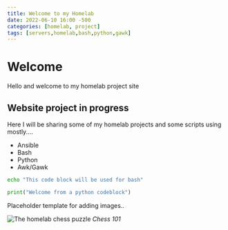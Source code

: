 ```yaml
---
title: Welcome to my Homelab
date: 2022-06-10 16:00 -500
categories: [homelab, project]
tags: [servers,homelab,bash,python,gawk]
---
```


# Welcome

Hello and welcome to my homelab project site

## Website project in progress

Here I will be sharing some of my homelab projects and some scripts using mostly....

* Ansible
* Bash
* Python
* Awk/Gawk

```bash
echo "This code block will be used for bash"
```

```python
print("Welcome from a python codeblock")
```

Placeholder template for adding images..

![The homelab chess puzzle](https://i.ibb.co/48qWB7h/pharaoh-chess-6141159222-o.jpg)
_Chess 101_